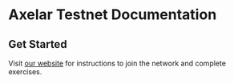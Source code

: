 # Axelar Testnet Documentation

## Get Started
Visit [our website](http://google.com) for instructions to join the network and complete exercises.
